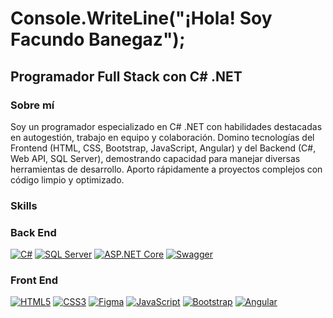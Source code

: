 # Console.WriteLine("¡Hola! Soy Facundo Banegaz");

## Programador Full Stack con C# .NET

### Sobre mí

Soy un programador especializado en C# .NET con habilidades destacadas en autogestión, trabajo en equipo y colaboración. Domino tecnologías del Frontend (HTML, CSS, Bootstrap, JavaScript, Angular) y del Backend (C#, Web API, SQL Server), demostrando capacidad para manejar diversas herramientas de desarrollo. Aporto rápidamente a proyectos complejos con código limpio y optimizado.

### Skills

### Back End
<a href="https://img.icons8.com/color/48/000000/c-sharp-logo.png"><img src="https://img.icons8.com/color/48/000000/c-sharp-logo.png" alt="C#"></a>
<a href="https://img.icons8.com/color/48/000000/sql.png"><img src="https://img.icons8.com/color/48/000000/sql.png" alt="SQL Server"></a>
<a href="https://img.icons8.com/color/48/000000/asp.png"><img src="https://img.icons8.com/color/48/000000/asp.png" alt="ASP.NET Core"></a>
<a href="https://img.icons8.com/color/48/000000/api.png"><img src="https://img.icons8.com/color/48/000000/api.png" alt="Swagger"></a>


### Front End
<a href="https://img.icons8.com/color/48/000000/html-5.png"><img src="https://img.icons8.com/color/48/000000/html-5.png" alt="HTML5"></a>
<a href="https://img.icons8.com/color/48/000000/css3.png"><img src="https://img.icons8.com/color/48/000000/css3.png" alt="CSS3"></a>
<a href="https://img.icons8.com/color/48/000000/figma.png"><img src="https://img.icons8.com/color/48/000000/figma.png" alt="Figma"></a>
<a href="https://img.icons8.com/color/48/000000/javascript.png"><img src="https://img.icons8.com/color/48/000000/javascript.png" alt="JavaScript"></a>
<a href="https://img.icons8.com/color/48/000000/bootstrap.png"><img src="https://img.icons8.com/color/48/000000/bootstrap.png" alt="Bootstrap"></a>
<a href="https://img.icons8.com/color/48/000000/angularjs.png"><img src="https://img.icons8.com/color/48/000000/angularjs.png" alt="Angular"></a>
